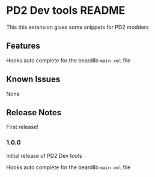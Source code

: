# PD2 Dev tools README

This this extension gives some snippets for PD2 modders

## Features

Hooks auto complete for the beardlib `main.xml` file
 

## Known Issues

None

## Release Notes

First release!

### 1.0.0

Initial release of PD2 Dev tools

Hooks auto complete for the beardlib `main.xml` file